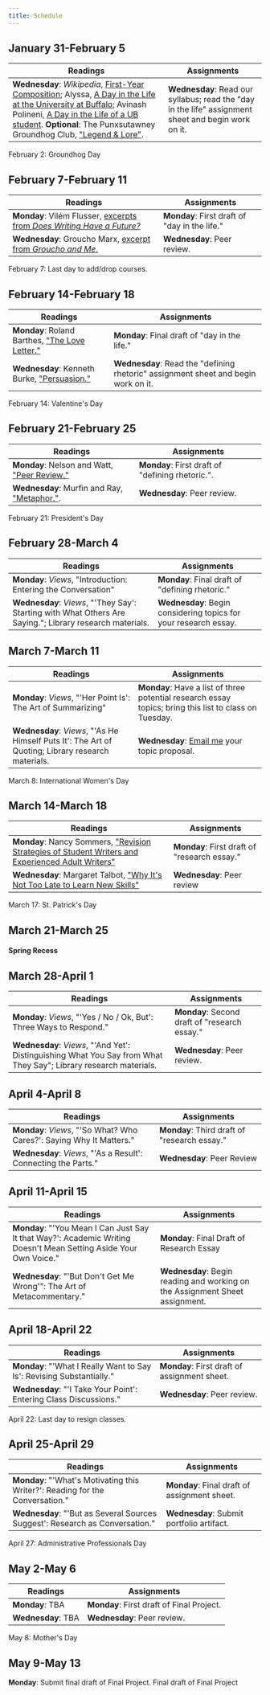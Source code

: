 ```yaml
---
title: Schedule
---
```


## January 31-February 5

Readings    |   Assignments
----|---
**Wednesday**: *Wikipedia*, [First-Year Composition](https://en.wikipedia.org/wiki/First-year_composition); Alyssa, [A Day in the Life at the University at Buffalo](https://www.youtube.com/watch?v=-86PM-9fdgE); Avinash Polineni, [A Day in the Life of a UB student](https://www.youtube.com/watch?v=lMuY4M1SQfs). **Optional**: The Punxsutawney Groundhog Club, ["Legend & Lore"](https://www.groundhog.org/legend-and-lore). | **Wednesday**: Read our syllabus; read the "day in the life" assignment sheet and begin work on it.

February 2: Groundhog Day

## February 7-February 11

Readings    |   Assignments
---|---
**Monday**: Vilém Flusser, [excerpts from *Does Writing Have a Future?*](reading/flusser-writing.pdf) | **Monday**: First draft of "day in the life."
**Wednesday**: Groucho Marx, [excerpt from *Groucho and Me*.](reading/groucho.pdf) | **Wednesday**: Peer review.

February 7: Last day to add/drop courses.

## February 14-February 18

Readings    |   Assignments
---|---
**Monday**: Roland Barthes, ["The Love Letter."](reading/barthes-Love-Letter.pdf) | **Monday**: Final draft of "day in the life."
**Wednesday**: Kenneth Burke, ["Persuasion."](reading/burke-persuasion.pdf)  | **Wednesday**: Read the "defining rhetoric" assignment sheet and begin work on it.

February 14: Valentine's Day

## February 21-February 25

Readings | Assignments
---|---
**Monday**: Nelson and Watt, ["Peer Review."](reading/nelsonwatt-peer.pdf) | **Monday**: First draft of "defining rhetoric.". 
**Wednesday**: Murfin and Ray, ["Metaphor."](reading/metaphor.html). | **Wednesday**: Peer review.

February 21: President's Day

## February 28-March 4

Readings | Assignments
---|---
**Monday**: *Views*, "Introduction: Entering the Conversation" | **Monday**: Final draft of "defining rhetoric."
**Wednesday**: *Views*, "'They Say': Starting with What Others Are Saying."; Library research materials. | **Wednesday**: Begin considering topics for your research essay.

<!-- Transition to research essay -->

## March 7-March 11

Readings | Assignments
---|---
**Monday**: *Views*, "'Her Point Is': The Art of Summarizing"| **Monday**: Have a list of three potential research essay topics; bring this list to class on Tuesday.
**Wednesday**: *Views*, "'As He Himself Puts It': The Art of Quoting; Library research materials. | **Wednesday**: [Email me](mailto:sdhelges@buffalo.edu) your topic proposal.

March 8: International Women's Day

## March 14-March 18

Readings | Assignments
---|---
**Monday**: Nancy Sommers, ["Revision Strategies of Student Writers and Experienced Adult Writers"](reading/sommers-revision.pdf) | **Monday**: First draft of "research essay."
**Wednesday**: Margaret Talbot, ["Why It's Not Too Late to Learn New Skills"](reading/talbot-skills.pdf) | **Wednesday**: Peer review

March 17: St. Patrick's Day

## March 21-March 25

#### Spring Recess

## March 28-April 1

Readings | Assignments
---|---
**Monday**: *Views*, "'Yes / No / Ok, But': Three Ways to Respond."  | **Monday**: Second draft of "research essay."
**Wednesday**: *Views*, "'And Yet': Distinguishing What You Say from What They Say"; Library research materials. | **Wednesday**: Peer review.

<!-- Review *Views* reading to-date -->
	
## April 4-April 8

Readings | Assignments
---|---
**Monday**: *Views*, "'So What? Who Cares?': Saying Why It Matters." | **Monday**: Third draft of "research essay."
**Wednesday**: *Views*, "'As a Result': Connecting the Parts." | **Wednesday**: Peer Review

## April 11-April 15

Readings | Assignments
---|---
**Monday**: "'You Mean I Can Just Say It that Way?': Academic Writing Doesn't Mean Setting Aside Your Own Voice." | **Monday**: Final Draft of Research Essay
**Wednesday**: "'But Don't Get Me Wrong'": The Art of Metacommentary." | **Wednesday**: Begin reading and working on the Assignment Sheet assignment.

## April 18-April 22

Readings | Assignments
---|---
**Monday**: "'What I Really Want to Say Is': Revising Substantially." | **Monday**: First draft of assignment sheet.
**Wednesday**: "'I Take Your Point': Entering Class Discussions." | **Wednesday**: Peer review.

April 22: Last day to resign classes.

## April 25-April 29

Readings | Assignments
---|---
**Monday**: "'What's Motivating this Writer?': Reading for the Conversation." | **Monday**: Final draft of assignment sheet.
**Wednesday**: "'But as Several Sources Suggest': Research as Conversation." | **Wednesday**: Submit portfolio artifact.

April 27: Administrative Professionals Day

## May 2-May 6

Readings | Assignments
---|---
**Monday**: TBA | **Monday**: First draft of Final Project.
**Wednesday**: TBA | **Wednesday**: Peer review.

May 8: Mother's Day

## May 9-May 13

**Monday**: Submit final draft of Final Project.
Final draft of Final Project
